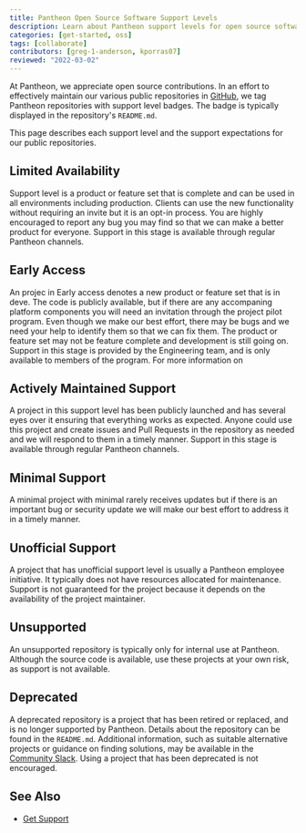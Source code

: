 ```yaml
---
title: Pantheon Open Source Software Support Levels
description: Learn about Pantheon support levels for open source software
categories: [get-started, oss]
tags: [collaborate]
contributors: [greg-1-anderson, kporras07]
reviewed: "2022-03-02"
---
```


At Pantheon, we appreciate open source contributions. In an effort to effectively maintain our various public repositories in [GitHub](https://github.com/orgs/pantheon-systems/repositories), we tag Pantheon repositories with support level badges. The badge is typically displayed in the repository's `README.md`. 

This page describes each support level and the support expectations for our public repositories.

## Limited Availability

Support level is a product or feature set that is complete and can be used in all environments including production. Clients can use the new functionality without requiring an invite but it is an opt-in process. You are highly encouraged to report any bug you may find so that we can make a better product for everyone. Support in this stage is available through regular Pantheon channels.

## Early Access

An projec in Early access denotes a new product or feature set that is in deve. The code is publicly available, but if there are any accompaning platform components you will need an invitation through the project pilot program. Even though we make our best effort, there may be bugs and we need your help to identify them so that we can fix them. The product or feature set may not be feature complete and development is still going on. Support in this stage is provided by the Engineering team, and is only available to members of the program. For more information on 

## Actively Maintained Support

A project in this support level has been publicly launched and has several eyes over it ensuring that everything works as expected. Anyone could use this project and create issues and Pull Requests in the repository as needed and we will respond to them in a timely manner. Support in this stage is available through regular Pantheon channels.

## Minimal Support

A minimal project with minimal rarely receives updates but if there is an important bug or security update we will make our best effort to address it in a timely manner.

## Unofficial Support

A project that has unofficial support level is usually a Pantheon employee initiative. It typically does not have resources allocated for maintenance. Support is not guaranteed for the project because it depends on the availability of the project maintainer.

## Unsupported 

An unsupported repository is typically only for internal use at Pantheon. Although the source code is available, use these projects at your own risk, as support is not available.

## Deprecated 

A deprecated repository is a project that has been retired or replaced, and is no longer supported by Pantheon. Details about the repository can be found in the `README.md`. Additional information, such as suitable alternative projects or guidance on finding solutions, may be available in the [Community Slack](https://slackin.pantheon.io/). Using a project that has been deprecated is not encouraged.

## See Also
- [Get Support](https://pantheon.io/docs/guides/support/)
